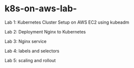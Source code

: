# k8s-on-aws-lab-

Lab 1: Kubernetes Cluster Setup on AWS EC2 using kubeadm

Lab 2: Deployment Nginx to Kubernetes

Lab 3: Nginx service

Lab 4: labels and selectors

Lab 5: scaling and rollout
